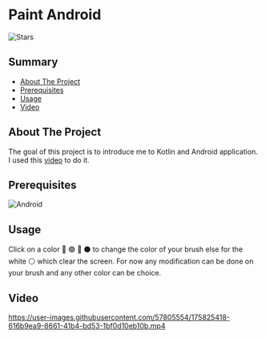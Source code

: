 # Paint Android
![Stars](https://img.shields.io/github/stars/tayschee/Paint-Android?style=social)

## Summary
- [About The Project](#about-the-project)
- [Prerequisites](#getting-started)
- [Usage](#usage)
- [Video](#video)

## About The Project
The goal of this project is to introduce me to Kotlin and Android application. \
I used this [video](https://www.youtube.com/watch?v=8mjv_iDSLcw) to do it.

## Prerequisites
![Android](https://img.shields.io/static/v1?label=Android&labelColor=555555&logo=Android&message=6.0(Marshmallow)&logoColor=07a330&color=07a330&style=for-the-badge)

## Usage
Click on a color 🔴 🟢 🔵 ⚫️ to change the color of your brush else for the white ⚪️ which clear the screen. For now any modification can be done on your brush and any other color can be choice.


## Video

https://user-images.githubusercontent.com/57805554/175825418-616b9ea9-8661-41b4-bd53-1bf0d10eb10b.mp4


